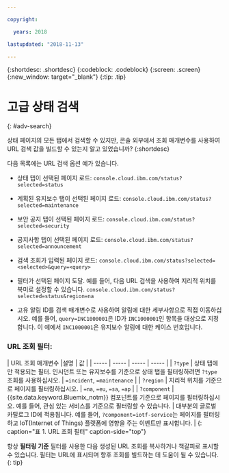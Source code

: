 ```yaml
---

copyright:

  years: 2018

lastupdated: "2018-11-13"

---
```


{:shortdesc: .shortdesc}
{:codeblock: .codeblock}
{:screen: .screen}
{:new_window: target="_blank"}
{:tip: .tip}

# 고급 상태 검색
{: #adv-search}

상태 페이지의 모든 탭에서 검색할 수 있지만, 콘솔 외부에서 조회 매개변수를 사용하여 URL 검색 값을 빌드할 수 있는지 알고 있었습니까?
{:shortdesc}

다음 목록에는 URL 검색 옵션 예가 있습니다.

* 상태 탭이 선택된 페이지 로드: `console.cloud.ibm.com/status?selected=status`
* 계획된 유지보수 탭이 선택된 페이지 로드: `console.cloud.ibm.com/status?selected=maintenance`
* 보안 공지 탭이 선택된 페이지 로드: `console.cloud.ibm.com/status?selected=security`
* 공지사항 탭이 선택된 페이지 로드: `console.cloud.ibm.com/status?selected=announcement`
* 검색 조회가 입력된 페이지 로드: `console.cloud.ibm.com/status?selected=<selected>&query=<query>`
* 필터가 선택된 페이지 도달. 예를 들어, 다음 URL 검색을 사용하여 지리적 위치를 북미로 설정할 수 있습니다. `console.cloud.ibm.com/status?selected=status&region=na`

* 고유 알림 ID를 검색 매개변수로 사용하여 알림에 대한 세부사항으로 직접 이동하십시오. 예를 들어, `query=INC1000001`은 ID가 `INC1000001`인 항목을 대상으로 지정합니다. 이 예에서 `INC1000001`은 유지보수 알림에 대한 케이스 번호입니다.

### URL 조회 필터:

| URL 조회 매개변수 |설명 | 값 |
| ----- | ----- | ----- | ----- |
| `?type` | 상태 탭에만 적용되는 필터. 인시던트 또는 유지보수를 기준으로 상태 탭을 필터링하려면 `?type` 조회를 사용하십시오. | `=incident`, `=maintenance` |
| `?region` | 지리적 위치를 기준으로 페이지를 필터링하십시오. | `=na`, `=eu`, `=sa`, `=ap` |
| `?component` | {{site.data.keyword.Bluemix_notm}} 컴포넌트를 기준으로 페이지를 필터링하십시오. 예를 들어, 관심 있는 서비스를 기준으로 필터링할 수 있습니다. | 대부분의 글로벌 카탈로그 ID에 적용됩니다. 예를 들어, `?component=iotf-service`는 페이지를 필터링하고 IoT(Internet of Things) 플랫폼에 영향을 주는 이벤트만 표시합니다. |
{: caption="표 1. URL 조회 필터" caption-side="top"}

항상 **필터링 기준** 필터를 사용한 다음 생성된 URL 조회를 복사하거나 책갈피로 표시할 수 있습니다. 필터는 URL에 표시되며 향후 조회를 빌드하는 데 도움이 될 수 있습니다.
{: tip}
